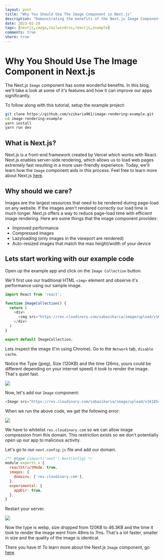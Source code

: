 ```yaml
---
layout: post
title: "Why You Should Use The Image Component in Next.js"
description: "Demonstrating the benefits of the Next.js Image Component."
date: 2023-02-20
tags: [nextjs,image,tailwindcss,reactjs,example]
comments: true
share: true
---
```

# Why You Should Use The Image Component in Next.js
The Next.js `Image` component has some wonderful benefits. In this blog, we'll take a look at some of it's features and how it can improve our apps significantly.

To follow along with this tutorial, setup the example project:
```bash
git clone https://github.com/szikaria961/image-rendering-example.git
cd image-rendering-example
yarn install
yarn run dev
```

## What is Next.js?

Next.js is a front-end framework created by Vercel which works with React. Next.js enables server-side rendering, which allows us to load web pages extremely fast resulting in a more user-friendly experience. Today, we'll learn how the `Image` component aids in this process. Feel free to learn more about Next.js [here](https://next.js.org).

## Why should we care?

Images are the largest resources that need to be rendered during page-load on any website. If the images aren't rendered correctly our load time is much longer. Next.js offers a way to reduce page-load time with efficient image rendering. Here are some things that the image component provides:

* Improved performance
* Compressed images
* Lazyloading (only images in the viewport are rendered)
* Auto-resized images that match the max height/width of your device

## Lets start working with our example code

Open up the example app and click on the `Image Collection` button.

We'll first use our traditional HTML `<img>` element and observe it's performance using our sample image.

```typescript
import React from 'react';

function ImageCollection() {
  return (
    <div>
      <img src="https://res.cloudinary.com/sabazikaria/image/upload/v1610548592/sample.jpg" />
    </div>
  )
}

export default ImageCollection;
```


Lets inspect the image (I'm using Chrome). Go to the `Network` tab, `disable cache`.

Notice the Type (jpeg), Size (120KB) and the time (26ms, yours could be different depending on your internet speed) it took to render the image. That's quiet fast.

![](https://res.cloudinary.com/sabazikaria/image/upload/v1676910095/rdrn1vrf1kzbaosaeizu.png)

Now, let's add our `Image` component:

```typescript
<Image src="https://res.cloudinary.com/sabazikaria/image/upload/v1610548592/sample.jpg" height={1080} width={1920} />
```

When we run the above code, we get the following error:

![](https://res.cloudinary.com/sabazikaria/image/upload/v1676910996/jdzczdyufzoxrhpkzfnj.png)

We have to whitelist `res.cloudinary.com` so we can allow image compression from this domain. This restriction exists so we don't potentially open up our app to malicious activity.

Let's go to our `next.config.js` file and add our domain.


```javascript
/** @type {import('next').NextConfig} */
module.exports = {
  reactStrictMode: true,
  images: {
    domains: ['res.cloudinary.com'],
  },
  experimental: {
    appDir: true,
  },
}
```


Restart your server.

![](https://res.cloudinary.com/sabazikaria/image/upload/v1676912196/rnltgsyak4eyqfa7mkip.png)

Now the type is webp, size dropped from 120KB to 46.3KB and the time it took to render the image went from 48ms to 7ms. That's a lot faster, smaller in size and the quality of the image is identical.

There you have it! To learn more about the Next.js `Image` component, go [here](https://nextjs.org/docs/basic-features/image-optimization).
